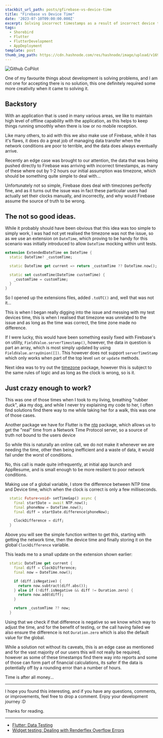```yaml
---
stackbit_url_path: posts/gfirebase-vs-device-time
title: "Firebase vs Device Time"
date: '2023-07-10T09:00:00.000Z'
excerpt: Solving incorrect timestamps as a result of incorrect device time
tags:
  - Shorebird
  - Flutter
  - FlutterDevelopment
  - AppDeployment
template: post
thumb_img_path: https://cdn.hashnode.com/res/hashnode/image/upload/v1696691981119/4e48b387-9962-44f0-bd78-9223d85ec9d4.png?w=1600&h=840&fit=crop&crop=entropy&auto=compress,format&format=webp
---
```


![Github CoPilot](https://cdn.hashnode.com/res/hashnode/image/upload/v1696691981119/4e48b387-9962-44f0-bd78-9223d85ec9d4.png?w=1600&h=840&fit=crop&crop=entropy&auto=compress,format&format=webp)

One of my favourite things about development is solving problems, and I am not one for accepting there is no solution, this one definitely required some more creativity when it came to solving it.

## Backstory

With an application that is used in many various areas, we like to maintain high level of offline capability with the application, as this helps to keep things running smoothly when there is low or no mobile reception.

Like many others, to aid with this we also make use of Firebase, while it has it's flaws, it does do a great job of managing data transfer when the network conditions are poor to terrible, and the data does always eventually arrive.

Recently an edge case was brought to our attention, the data that was being pushed directly to Firebase was arriving with incorrect timestamps, as many of these where out by 1-2 hours our initial assumption was timezone, which should be something quite simple to deal with...

Unfortunately not so simple, Firebase does deal with timezones perfectly fine, and as it turns out the issue was in fact these particular users had actually set their clocks manually, and incorrectly, and why would Firebase assume the source of truth to be wrong.

## The not so good ideas.

While it probably should have been obvious that this idea was too simple to simply work, I was had not yet realised the timezone was not the issue, so as we use an extension on `DateTime`, which proving to be handy for this scenario was initially introduced to allow `DateTime` mocking within unit tests.

```dart
extension ExtendedDateTime on DateTime {
  static DateTime? _customTime;

  static DateTime get current => return _customTime ?? DateTime.now();

  static set customTime(DateTime customTime) {
    _customTime = customTime;
  }
}
```

So I opened up the extensions files, added `.toUTC()` and, well that was not it...

This is when I began really digging into the issue and messing with my test devices time, this is when I realised that timezone was unrelated to the issue and as long as the time was correct, the time zone made no difference.

If I were lucky, this would have been something easily fixed with Firebase's on utility, `FieldValue.serverTimestamp()`, however, the data in question is part an array, which is most simply updated by using `FieldValue.arrayUnion([])`. This however does not support `serverTimeStamp` which only works when part of the top level `set` or `update` methods.

Next idea was to try out the [timezone](https://pub.dev/packages/timezone) package, however this is subject to the same rules of logic and as long as the clock is wrong, so is it.

## Just crazy enough to work?

This was one of those times when I took to my living, breathing "rubber duck", aka my dog, and while I never try explaining my code to her, I often find solutions find there way to me while taking her for a walk, this was one of those cases.

Another package we have for Flutter is the [ntp](https://pub.dev/packages/ntp) package, which allows us to get the "real" time from a Network Time Protocol server, so a source of truth not bound to the users device

So while this is naturally an online call, we do not make it whenever we are needing the time, other then being inefficient and a waste of data, it would fail under the worst of conditions.

No, this call is made quite infrequently, at initial app launch and AppResume, and is small enough to be more resilient to poor network conditions.

Making use of a global variable, I store the difference between NTP time and Device time, which when the clock is correct is only a few milliseconds.

```dart
  static Future<void> setTimeGap() async {
    final startDate = await NTP.now();
    final phoneNow = DateTime.now();
    final diff = startDate.difference(phoneNow);

    ClockDifference = diff;
  }
```

Above you will see the simple function written to get this, starting with getting the network time, then the device time and finally storing it on the global `ClockDifference` variable.

This leads me to a small update on the extension shown earlier:

```dart
  static DateTime get current {
    final diff = ClockDifference;
    final now = DateTime.now();

    if (diff.isNegative) {
      return now.subtract(diff.abs());
    } else if (!diff.isNegative && diff != Duration.zero) {
      return now.add(diff);
    }

    return _customTime ?? now;
  }
```

Using that we check if that difference is negative so we know which way to adjust the time, and for the benefit of testing, or the call having failed we also ensure the difference is not `Duration.zero` which is also the default value for the global.

While a solution not without its caveats, this is an edge case as mentioned and for the vast majority of our users this will not really be required, however as some of these timestamps find there way into reports and some of those can form part of financial calculations, its safer if the data is potentially off by a rounding error than a number of hours.

Time is after all money...

***

I hope you found this interesting, and if you have any questions, comments, or improvements, feel free to drop a comment. Enjoy your development journey :D

Thanks for reading.

***

* [Flutter: Data Testing](https://remelehane.dev/posts/flutter-data-testing/)
* [Widget testing: Dealing with Renderflex Overflow Errors](https://remelehane.dev/posts/widget-testing-rendeflex-overflow/)